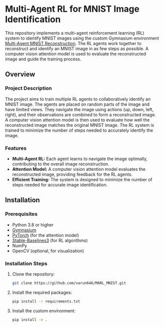 # Multi-Agent RL for MNIST Image Identification

This repository implements a multi-agent reinforcement learning (RL) system to identify MNIST images using the custom Gymnasium environment [Multi-Agent MNIST Reconstruction](https://github.com/yourusername/multi-agent-mnist-gym). The RL agents work together to reconstruct and identify an MNIST image in as few steps as possible. A computer vision attention model is used to evaluate the reconstructed image and guide the training process.

## Overview

### Project Description

The project aims to train multiple RL agents to collaboratively identify an MNIST image. The agents are placed on random parts of the image and have limited views. They navigate the image using actions (up, down, left, right), and their observations are combined to form a reconstructed image. A computer vision attention model is then used to evaluate how well the reconstructed image matches the original MNIST image. The RL system is trained to minimize the number of steps needed to accurately identify the image.

### Features

- **Multi-Agent RL:** Each agent learns to navigate the image optimally, contributing to the overall image reconstruction.
- **Attention Model:** A computer vision attention model evaluates the reconstructed image, providing feedback for the RL agents.
- **Efficient Training:** The system is designed to minimize the number of steps needed for accurate image identification.

## Installation

### Prerequisites

- Python 3.8 or higher
- [Gymnasium](https://gymnasium.farama.org/)
- [PyTorch](https://pytorch.org/) (for the attention model)
- [Stable-Baselines3](https://stable-baselines3.readthedocs.io/) (for RL algorithms)
- NumPy
- OpenCV (optional, for visualization)

### Installation Steps

1. Clone the repository:

    ```bash
    git clone https://github.com/varun646/MARL_MNIST.git
    ```

2. Install the required packages:

    ```bash
    pip install -r requirements.txt
    ```

3. Install the custom environment:

    ```bash
    pip install -e .
    ```